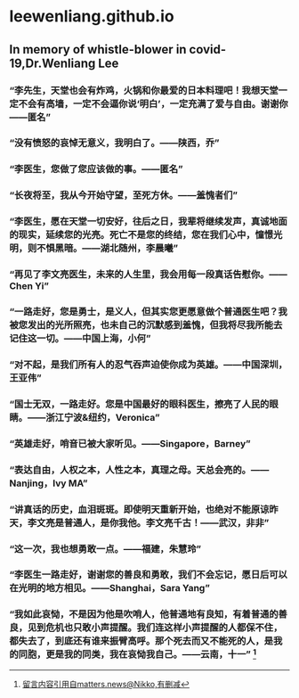 # leewenliang.github.io
## In memory of whistle-blower in covid-19,Dr.Wenliang Lee




### “李先生，天堂也会有炸鸡，火锅和你最爱的日本料理吧！我想天堂一定不会有高墙，一定不会逼你说‘明白’，一定充满了爱与自由。谢谢你——匿名”

### “没有愤怒的哀悼无意义，我明白了。——陕西，乔” 

### “李医生，您做了您应该做的事。——匿名”

### “长夜将至，我从今开始守望，至死方休。——羞愧者们”

### “李医生，愿在天堂一切安好，往后之日，我辈将继续发声，真诚地面的现实，延续您的光亮。死亡不是您的终结，您在我们心中，憧憬光明，则不惧黑暗。——湖北随州，李晨曦”

### “再见了李文亮医生，未来的人生里，我会用每一段真话告慰你。——Chen Yi”

### “一路走好，您是勇士，是义人，但其实您更愿意做个普通医生吧？我被您发出的光所照亮，也未自己的沉默感到羞愧，但我将尽我所能去记住这一切。——中国上海，小何”

### “对不起，是我们所有人的忍气吞声迫使你成为英雄。——中国深圳，王亚伟”

### “国士无双，一路走好。您是中国最好的眼科医生，擦亮了人民的眼睛。——浙江宁波&纽约，Veronica”

### “英雄走好，哨音已被大家听见。——Singapore，Barney”

### “表达自由，人权之本，人性之本，真理之母。天总会亮的。——Nanjing，Ivy MA”

### “讲真话的历史，血泪斑斑。即使明天重新开始，也绝对不能原谅昨天，李文亮是普通人，是你我他。李文亮千古！——武汉，非非”

### “这一次，我也想勇敢一点。——福建，朱慧玲”

### “李医生一路走好，谢谢您的善良和勇敢，我们不会忘记，愿日后可以在光明的地方相见。——Shanghai，Sara Yang”

### “我如此哀恸，不是因为他是吹哨人，他普通地有良知，有着普通的善良，见到危机也只敢小声提醒。我们连这样小声提醒的人都保不住，都失去了，到底还有谁来振臂高呼。那个死去而又不能死的人，是我的同胞，更是我的同类，我在哀恸我自己。——云南，十一” [^1]


[^1]: [留言内容引用自matters.news@Nikko,有删减](https://matters.news/@Nikko/%E6%88%91%E4%BB%AC%E7%9A%84%E5%A4%B1%E5%8E%BB%E5%BF%85%E9%A1%BB%E6%98%AF%E6%97%A0%E5%8F%AF%E6%8C%BD%E5%9B%9E%E7%9A%84-%E7%BA%AA%E5%BF%B5%E6%9D%8E%E6%96%87%E4%BA%AE-bafyreigvcuvdsejcg6e42dcqvrckr7o6lbinyikqvnrbjcmemwbdniy4ky)
